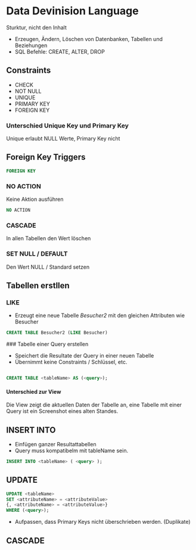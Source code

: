 # Data Devinision Language

Sturktur, nicht den Inhalt
- Erzeugen, Ändern, Löschen von Datenbanken, Tabellen und Beziehungen
- SQL Befehle: CREATE, ALTER, DROP

## Constraints

- CHECK
- NOT NULL
- UNIQUE
- PRIMARY KEY
- FOREIGN KEY

### Unterschied Unique Key und Primary Key

Unique erlaubt NULL Werte, Primary Key nicht

## Foreign Key Triggers

```sql
FOREIGN KEY
```

### NO ACTION

Keine Aktion ausführen

```sql
NO ACTION
```

### CASCADE

In allen Tabellen den Wert löschen

### SET NULL / DEFAULT

Den Wert NULL / Standard setzen

## Tabellen erstllen

### LIKE

- Erzeugt eine neue Tabelle *Besucher2* mit den gleichen Attributen wie Besucher
```sql
CREATE TABLE Besucher2 (LIKE Besucher)
```


### Tabelle einer Query erstellen

- Speichert die Resultate der Query in einer neuen Tabelle
- Übernimmt keine Constraints / Schlüssel, etc.

```sql

CREATE TABLE <tableName> AS (<query>);

```

#### Unterschied zur View

Die View zeigt die aktuellen Daten der Tabelle an, eine Tabelle mit einer Query ist ein Screenshot eines alten Standes.

## INSERT INTO


- Einfügen ganzer Resultattabellen
- Query muss kompatibelm mit tableName sein.
```sql
INSERT INTO <tableName> ( <query> );
```

## UPDATE

```sql
UPDATE <tableName>
SET <attributeName> = <attributeValue>
{, <attributeName> = <attributeValue>}
WHERE (<query>);
```


- Aufpassen, dass Primary Keys nicht überschrieben werden. (Duplikate)

## CASCADE
